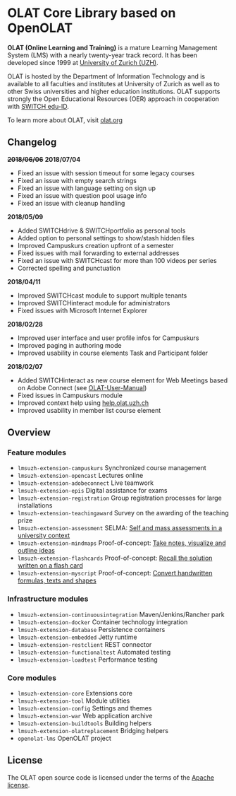 # OLAT Core Library based on OpenOLAT

**OLAT (Online Learning and Training)** is a mature Learning Management System (LMS) with a nearly twenty-year track record. It has been developed since 1999 at [University of Zurich (UZH)](https://www.uzh.ch).

OLAT is hosted by the Department of Information Technology and is available to all faculties and institutes at University of Zurich as well as to other Swiss universities and higher education institutions. OLAT supports strongly the Open Educational Resources (OER) approach in cooperation with [SWITCH edu-ID](https://www.switch.ch/edu-id/).

To learn more about OLAT, visit [olat.org](https://olat.org)

## Changelog

**~~2018/06/06~~**
**2018/07/04**
* Fixed an issue with session timeout for some legacy courses
* Fixed an issue with empty search strings
* Fixed an issue with language setting on sign up
* Fixed an issue with question pool usage info
* Fixed an issue with cleanup handling

**2018/05/09**
* Added SWITCHdrive & SWITCHportfolio as personal tools
* Added option to personal settings to show/stash hidden files
* Improved Campuskurs creation upfront of a semester
* Fixed issues with mail forwarding to external addresses
* Fixed an issue with SWITCHcast for more than 100 videos per series
* Corrected spelling and punctuation

**2018/04/11**
* Improved SWITCHcast module to support multiple tenants
* Improved SWITCHinteract module for administrators
* Fixed issues with Microsoft Internet Explorer

**2018/02/28**
* Improved user interface and user profile infos for Campuskurs
* Improved paging in authoring mode
* Improved usability in course elements Task and Participant folder

**2018/02/07**
* Added SWITCHinteract as new course element for Web Meetings based on Adobe Connect (see [OLAT-User-Manual](https://help.olat.uzh.ch/display/OO114EN/Communication+and+collaboration#Communicationandcollaboration-Createmeetings))
* Fixed issues in Campuskurs module
* Improved context help using [help.olat.uzh.ch](https://help.olat.uzh.ch)
* Improved usability in member list course element

## Overview

### Feature modules

* ``lmsuzh-extension-campuskurs`` Synchronized course management
* ``lmsuzh-extension-opencast`` Lectures online
* ``lmsuzh-extension-adobeconnect`` Live teamwork
* ``lmsuzh-extension-epis`` Digital assistance for exams
* ``lmsuzh-extension-registration`` Group registration processes for large installations
* ``lmsuzh-extension-teachingaward`` Survey on the awarding of the teaching prize
* ``lmsuzh-extension-assessment`` SELMA: [Self and mass assessments in a university context](http://olat.systems/whitepaper)
* ``lmsuzh-extension-mindmaps`` Proof-of-concept: [Take notes, visualize and outline ideas](http://olat.systems/mindmaps)
* ``lmsuzh-extension-flashcards`` Proof-of-concept: [Recall the solution written on a flash card](http://olat.systems/flashcards)
* ``lmsuzh-extension-myscript`` Proof-of-concept: [Convert handwritten formulas, texts and shapes](http://olat.systems/handwriting)

### Infrastructure modules

* ``lmsuzh-extension-continuousintegration`` Maven/Jenkins/Rancher park
* ``lmsuzh-extension-docker`` Container technology integration
* ``lmsuzh-extension-database`` Persistence containers
* ``lmsuzh-extension-embedded`` Jetty runtime
* ``lmsuzh-extension-restclient`` REST connector
* ``lmsuzh-extension-functionaltest`` Automated testing
* ``lmsuzh-extension-loadtest`` Performance testing

### Core modules

* ``lmsuzh-extension-core`` Extensions core
* ``lmsuzh-extension-tool`` Module utilities
* ``lmsuzh-extension-config`` Settings and themes
* ``lmsuzh-extension-war`` Web application archive
* ``lmsuzh-extension-buildtools`` Building helpers
* ``lmsuzh-extension-olatreplacement`` Bridging helpers
* ``openolat-lms`` OpenOLAT project

## License

The OLAT open source code is licensed under the terms of the [Apache license](http://www.apache.org/licenses/LICENSE-2.0).
